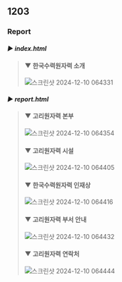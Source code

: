 ## 1203
### Report

#### *▶ index.html* 
>
>#### ▼ 한국수력원자력 소개
> ![스크린샷 2024-12-10 064331](https://github.com/user-attachments/assets/13f56f97-4e76-4e64-b39e-bd39f757652a)

#### *▶ report.html* 
> #### ▼ 고리원자력 본부
> ![스크린샷 2024-12-10 064354](https://github.com/user-attachments/assets/adacffb4-936e-4d6e-97b6-63b7c7375cf5)
>
> #### ▼ 고리원자력 시설
> ![스크린샷 2024-12-10 064405](https://github.com/user-attachments/assets/fe3e00ed-f376-4721-bc99-883a9d404208)
>
> #### ▼ 한국수력원자력 인재상
> ![스크린샷 2024-12-10 064416](https://github.com/user-attachments/assets/a831541f-f878-4d7b-bf28-708fd6b0a02e)
>
> #### ▼ 고리원자력 부서 안내
> ![스크린샷 2024-12-10 064432](https://github.com/user-attachments/assets/c332d129-eabc-400c-8083-bf049b2ed197)
>
> #### ▼ 고리원자력 연락처
> ![스크린샷 2024-12-10 064444](https://github.com/user-attachments/assets/422c178b-78e7-4b57-b6bd-94cb6f3e76f3)


